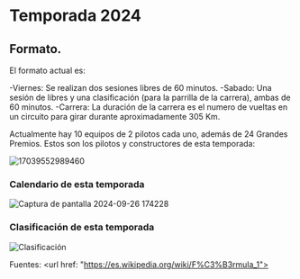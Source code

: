 # Temporada 2024

## Formato.

El formato actual es:

-Viernes: Se realizan dos sesiones libres de 60 minutos.
-Sabado: Una sesión de libres y una clasificación (para la parrilla de la carrera), ambas de 60 minutos.
-Carrera: La duración de la carrera es el numero de vueltas en un circuito para girar durante aproximadamente 305 Km.

Actualmente hay 10 equipos de 2 pilotos cada uno, además de 24 Grandes Premios.
Estos son los pilotos y constructores de esta temporada:

![17039552989460](https://github.com/user-attachments/assets/927dae64-c263-4536-91ae-3fcb3c6f87e1)



### Calendario de esta temporada 


![Captura de pantalla 2024-09-26 174228](https://github.com/user-attachments/assets/6e9f49b0-d10a-4e53-88c6-4f93e12790a8)


###  Clasificación de esta temporada 


![Clasificación](https://github.com/user-attachments/assets/209fc79b-180b-4bc3-9060-08b1270b7c15)


Fuentes: <url href: "https://es.wikipedia.org/wiki/F%C3%B3rmula_1"><Wikipedia>
